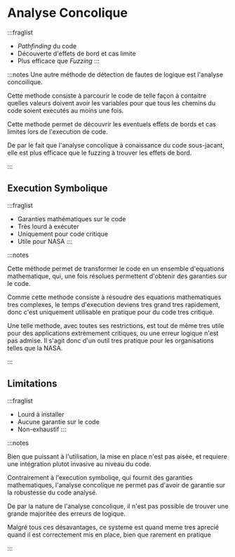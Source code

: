 # Analyse Concolique

:::fraglist
- *Pathfinding* du code
- Découverte d'effets de bord et cas limite
- Plus efficace que *Fuzzing*
:::

:::notes
Une autre méthode de détection de fautes de logique est l'analyse concoilique.

Cette methode consiste à parcourir le code de telle façon à contaitre quelles valeurs doivent avoir les variables pour que tous les chemins du code soient executés au moins une fois.

Cette methode permet de découvrir les eventuels effets de bords et cas limites lors de l'execution de code.

De par le fait que l'analyse concolique à conaissance du code sous-jacant, elle est plus efficace que le fuzzing à trouver les effets de bord.

:::

## Execution Symbolique

:::fraglist
- Garanties mathématiques sur le code
- Très lourd à exécuter
- Uniquement pour code critique
- Utile pour NASA
:::

:::notes

Cette méthode permet de transformer le code en un ensemble d'equations mathematique, qui, une fois résolues permettent d'obtenir des garanties sur le code.

Comme cette methode consiste à résoudre des equations mathematiques tres complexes, le temps d'execution deviens tres grand tres rapidement, donc c'est uniquement utilisable en pratique pour du code tres critique.

Une telle methode, avec toutes ses restrictions, est tout de même tres utile pour des applications extrèmement critiques, ou une erreur logique n'est pas admise. Il s'agit donc d'un outil tres pratique pour les organisations telles que la NASA.

:::

## Limitations

:::fraglist
- Lourd à installer
- Aucune garantie sur le code
- Non-exhaustif
:::

:::notes

Bien que puissant à l'utilisation, la mise en place n'est pas aisée, et requiere une intégration plutot invasive au niveau du code.

Contrairement à l'execution symboliqe, qui fournit des garanties mathematiques, l'analyse concolique ne permet pas d'avoir de garantie sur la robustesse du code analysé.

De par la nature de l'analyse concolique, il n'est pas possible de trouver une grande majoritée des erreurs de logique.

Malgré tous ces désavantages, ce systeme est quand meme tres aprecié quand il est correctement mis en place, bien que rarement en pratique

:::


